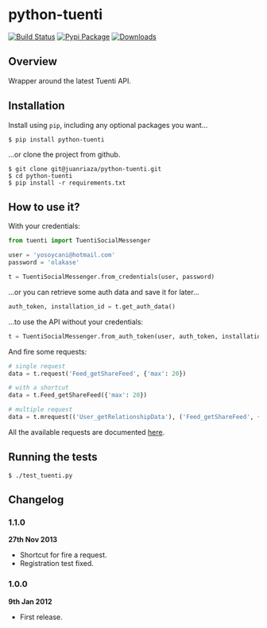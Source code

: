 # python-tuenti

[![Build Status](https://travis-ci.org/juanriaza/python-tuenti.png?branch=master)](https://travis-ci.org/juanriaza/python-tuenti)
[![Pypi Package](https://badge.fury.io/py/python-tuenti.png)](http://badge.fury.io/py/python-tuenti)
[![Downloads](https://pypip.in/d/python-tuenti/badge.png)](https://crate.io/packages/python-tuenti/)

## Overview

Wrapper around the latest Tuenti API.

## Installation

Install using `pip`, including any optional packages you want...

	$ pip install python-tuenti

...or clone the project from github.

    $ git clone git@juanriaza/python-tuenti.git
    $ cd python-tuenti
    $ pip install -r requirements.txt

## How to use it?

With your credentials:

```python
from tuenti import TuentiSocialMessenger

user = 'yosoycani@hotmail.com'
password = 'olakase'

t = TuentiSocialMessenger.from_credentials(user, password)
```

…or you can retrieve some auth data and save it for later…

```python
auth_token, installation_id = t.get_auth_data()
```

…to use the API without your credentials:

```python
t = TuentiSocialMessenger.from_auth_token(user, auth_token, installation_id)
```

And fire some requests:

```python
# single request
data = t.request('Feed_getShareFeed', {'max': 20})

# with a shortcut
data = t.Feed_getShareFeed({'max': 20})

# multiple request
data = t.mrequest(('User_getRelationshipData'), ('Feed_getShareFeed', {'max': 20}), ...)
```

All the available requests are documented [here](https://github.com/juanriaza/python-tuenti/blob/master/API.md).

## Running the tests

    $ ./test_tuenti.py

## Changelog

### 1.1.0

**27th Nov 2013**

* Shortcut for fire a request.
* Registration test fixed.

### 1.0.0

**9th Jan 2012**

* First release.
